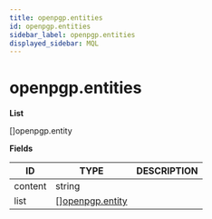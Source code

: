 ```yaml
---
title: openpgp.entities
id: openpgp.entities
sidebar_label: openpgp.entities
displayed_sidebar: MQL
---
```


# openpgp.entities

**List**

[]openpgp.entity

**Fields**

| ID      | TYPE                                          | DESCRIPTION |
| ------- | --------------------------------------------- | ----------- |
| content | string                                        |             |
| list    | &#91;&#93;[openpgp.entity](openpgp.entity.md) |             |
